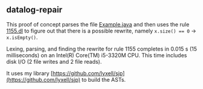 ## datalog-repair

This proof of concept parses the file [Example.java](https://github.com/lyxell/datalog-repair/blob/master/Example.java)
and then uses the rule [1155.dl](https://github.com/lyxell/datalog-repair/blob/master/rules/1155.dl)
to figure out that there is a possible rewrite, namely `x.size() == 0` → `x.isEmpty()`.

Lexing, parsing, and finding the rewrite for rule 1155 completes in 0.015
s (15 milliseconds) on an Intel(R) Core(TM) i5-3320M CPU. This time
includes disk I/O (2 file writes and 2 file reads).

It uses my library [https://github.com/lyxell/sjp](https://github.com/lyxell/sjp)
to build the ASTs.
